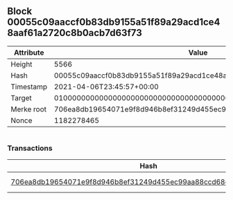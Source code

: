 ## Block 00055c09aaccf0b83db9155a51f89a29acd1ce48aaf61a2720c8b0acb7d63f73

Attribute | Value
--- | ---
Height | 5566
Hash | 00055c09aaccf0b83db9155a51f89a29acd1ce48aaf61a2720c8b0acb7d63f73
Timestamp | 2021-04-06T23:45:57+00:00
Target | 0100000000000000000000000000000000000000000000000000000000000000
Merke root | 706ea8db19654071e9f8d946b8ef31249d455ec99aa88ccd68d0b0906831aed6
Nonce | 1182278465

```

```

### Transactions

Hash | Amount
--- | ---
[706ea8db19654071e9f8d946b8ef31249d455ec99aa88ccd68d0b0906831aed6](706ea8db19654071e9f8d946b8ef31249d455ec99aa88ccd68d0b0906831aed6.md) | 10.00000000 SKEPTI 

